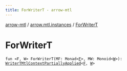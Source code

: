 ```yaml
---
title: ForWriterT - arrow-mtl
---
```


[arrow-mtl](../index.html) / [arrow.mtl.instances](index.html) / [ForWriterT](./-for-writer-t.html)

# ForWriterT

`fun <F, W> ForWriterT(MF: Monad<`[`F`](-for-writer-t.html#F)`>, MW: Monoid<`[`W`](-for-writer-t.html#W)`>): `[`WriterTMtlContextPartiallyApplied`](-writer-t-mtl-context-partially-applied/index.html)`<`[`F`](-for-writer-t.html#F)`, `[`W`](-for-writer-t.html#W)`>`